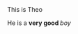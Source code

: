   <!DOCTYPE html>
<html>
  <Head> This is Theo
  </head>
  <body>
  <p>He is a <strong> very good </strong> <em>boy</em></p>
  </body>
</html>
